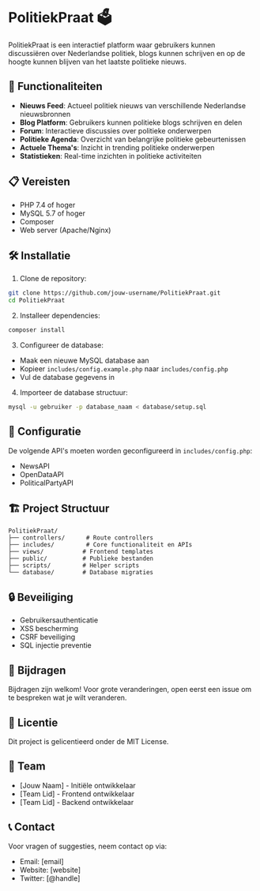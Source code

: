 # PolitiekPraat 🗳️

PolitiekPraat is een interactief platform waar gebruikers kunnen discussiëren over Nederlandse politiek, blogs kunnen schrijven en op de hoogte kunnen blijven van het laatste politieke nieuws.

## 🚀 Functionaliteiten

- **Nieuws Feed**: Actueel politiek nieuws van verschillende Nederlandse nieuwsbronnen
- **Blog Platform**: Gebruikers kunnen politieke blogs schrijven en delen
- **Forum**: Interactieve discussies over politieke onderwerpen
- **Politieke Agenda**: Overzicht van belangrijke politieke gebeurtenissen
- **Actuele Thema's**: Inzicht in trending politieke onderwerpen
- **Statistieken**: Real-time inzichten in politieke activiteiten

## 📋 Vereisten

- PHP 7.4 of hoger
- MySQL 5.7 of hoger
- Composer
- Web server (Apache/Nginx)

## 🛠️ Installatie

1. Clone de repository:
```bash
git clone https://github.com/jouw-username/PolitiekPraat.git
cd PolitiekPraat
```

2. Installeer dependencies:
```bash
composer install
```

3. Configureer de database:
- Maak een nieuwe MySQL database aan
- Kopieer `includes/config.example.php` naar `includes/config.php`
- Vul de database gegevens in

4. Importeer de database structuur:
```bash
mysql -u gebruiker -p database_naam < database/setup.sql
```

## 🔧 Configuratie

De volgende API's moeten worden geconfigureerd in `includes/config.php`:
- NewsAPI
- OpenDataAPI
- PoliticalPartyAPI

## 🏗️ Project Structuur

```
PolitiekPraat/
├── controllers/      # Route controllers
├── includes/         # Core functionaliteit en APIs
├── views/           # Frontend templates
├── public/          # Publieke bestanden
├── scripts/         # Helper scripts
└── database/        # Database migraties
```

## 🔒 Beveiliging

- Gebruikersauthenticatie
- XSS bescherming
- CSRF beveiliging
- SQL injectie preventie

## 🤝 Bijdragen

Bijdragen zijn welkom! Voor grote veranderingen, open eerst een issue om te bespreken wat je wilt veranderen.

## 📝 Licentie

Dit project is gelicentieerd onder de MIT License.

## 👥 Team

- [Jouw Naam] - Initiële ontwikkelaar
- [Team Lid] - Frontend ontwikkelaar
- [Team Lid] - Backend ontwikkelaar

## 📞 Contact

Voor vragen of suggesties, neem contact op via:
- Email: [email]
- Website: [website]
- Twitter: [@handle] 